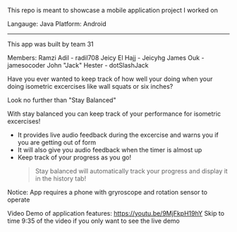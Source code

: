 This repo is meant to showcase a mobile application project I worked on

Langauge: Java
Platform: Android

------------------------------------------------------------------------
This app was built by team 31

Members: 
  Ramzi Adil - radil708
  Jeicy El Hajj - Jeicyhg
  James Ouk - jamesocoder
  John "Jack" Hester - dotSlashJack


Have you ever wanted to keep track of how well your doing when your doing 
isometric excercises like wall squats or six inches? 

Look no further than "Stay Balanced"

With stay balanced you can keep track of your performance for isometric excercises!
  - It provides live audio feedback during the excercise and warns you if you are getting out of form
  - It will also give you audio feedback when the timer is almost up
  - Keep track of your progress as you go!
    > Stay balanced will automatically track your progress and display it in the history tab!

Notice:
  App requires a phone with gryroscope and rotation sensor to operate 
 
Video Demo of application features:
  https://youtu.be/9MjFkpH19hY
  Skip to time 9:35 of the video if you only want to see the live demo
